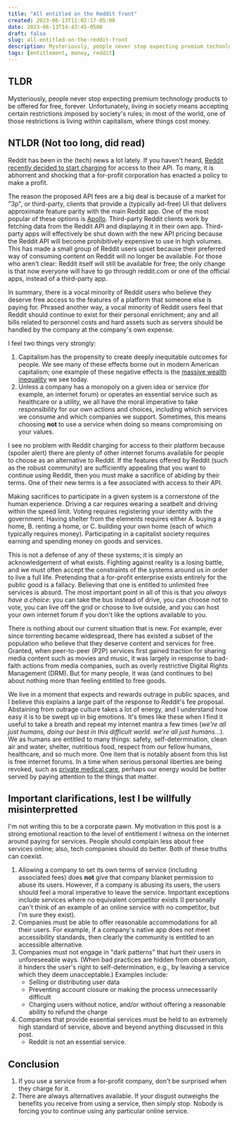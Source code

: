 ```yaml
---
title: "All entitled on the Reddit front"
created: 2023-06-13T11:02:17-05:00
date: 2023-06-13T14:43:45-0500
draft: false
slug: all-entitled-on-the-reddit-front
description: Mysteriously, people never stop expecting premium technology products to be offered for free, forever. Unfortunately, that isn't possible given our current economic framework.
tags: [entitlement, money, reddit]
---
```


## TLDR

Mysteriously, people never stop expecting premium technology products to be offered for free, forever. Unfortunately, living in society means accepting certain restrictions imposed by society's rules; in most of the world, one of those restrictions is living within capitalism, where things cost money.

## NTLDR (Not too long, did read)

Reddit has been in the (tech) news a lot lately. If you haven't heard, [Reddit recently decided to start charging](https://www.cnn.com/2023/06/12/tech/reddit-blackout/index.html) for access to their API. To many, it is abhorrent and shocking that a for-profit corporation has enacted a policy to make a profit.

The reason the proposed API fees are a big deal is because of a market for "3p", or third-party, clients that provide a (typically ad-free) UI that delivers approximate feature parity with the main Reddit app. One of the most popular of these options is [Apollo](https://apolloapp.io/). Third-party Reddit clients work by fetching data from the Reddit API and displaying it in their own app. Third-party apps will effectively be shut down with the new API pricing because the Reddit API will become prohibitively expensive to use in high volumes. This has made a small group of Reddit users upset because their preferred way of consuming content on Reddit will no longer be available. For those who aren't clear: Reddit itself will still be available for free; the only change is that now everyone will have to go through reddit.com or one of the official apps, instead of a third-party app.

In summary, there is a vocal minority of Reddit users who believe they deserve free access to the features of a platform that someone else is paying for. Phrased another way, a vocal minority of Reddit users feel that Reddit should continue to exist for their personal enrichment; any and all bills related to personnel costs and hard assets such as servers should be handled by the company at the company's own expense.

I feel two things very strongly:

1. Capitalism has the propensity to create deeply inequitable outcomes for people. We see many of these effects borne out in modern American capitalism; one example of these negative effects is the [massive wealth inequality](https://www.federalreserve.gov/econres/notes/feds-notes/wealth-and-income-concentration-in-the-scf-20200928.html) we see today.
2. Unless a company has a monopoly on a given idea or service (for example, an internet forum) or operates an essential service such as healthcare or a utility, we all have the moral imperative to take responsibility for our own actions and choices, including which services we consume and which companies we support. Sometimes, this means choosing **not** to use a service when doing so means compromising on your values.

I see no problem with Reddit charging for access to their platform because (spoiler alert) there are plenty of other internet forums available for people to choose as an alternative to Reddit. If the features offered by Reddit (such as the robust community) are sufficiently appealing that you want to continue using Reddit, then you must make a sacrifice of abiding by their terms. One of their new terms is a fee associated with access to their API.

Making sacrifices to participate in a given system is a cornerstone of the human experience. Driving a car requires wearing a seatbelt and driving within the speed limit. Voting requires registering your identity with the government. Having shelter from the elements requires either A. buying a home, B. renting a home, or C. building your own home (each of which typically requires money). Participating in a capitalist society requires earning and spending money on goods and services.

This is not a defense of any of these systems; it is simply an acknowledgement of what exists. Fighting against reality is a losing battle, and we must often accept the constraints of the systems around us in order to live a full life. Pretending that a for-profit enterprise exists entirely for the public good is a fallacy. Believing that one is entitled to unlimited free services is absurd. The most important point in all of this is that _you always have a choice_: you can take the bus instead of drive, you can choose not to vote, you can live off the grid or choose to live outside, and you can host your own internet forum if you don't like the options available to you.

There is nothing about our current situation that is new. For example, ever since torrenting became widespread, there has existed a subset of the population who believe that they deserve content and services for free. Granted, when peer-to-peer (P2P) services first gained traction for sharing media content such as movies and music, it was largely in response to bad-faith actions from media companies, such as overly restrictive Digital Rights Management (DRM). But for many people, it was (and continues to be) about nothing more than feeling entitled to free goods.

We live in a moment that expects and rewards outrage in public spaces, and I believe this explains a large part of the response to Reddit's fee proposal. Abstaining from outrage culture takes a lot of energy, and I understand how easy it is to be swept up in big emotions. It's times like these when I find it useful to take a breath and repeat my internet mantra a few times (_we're all just humans, doing our best in this difficult world. we're all just humans..._). We as humans are entitled to many things: safety, self-determination, clean air and water, shelter, nutritious food, respect from our fellow humans, healthcare, and so much more. One item that is notably absent from this list is free internet forums. In a time when serious personal liberties are being revoked, such as [private medical care](https://www.texastribune.org/2023/06/02/texas-gender-affirming-care-ban/), perhaps our energy would be better served by paying attention to the things that matter.

## Important clarifications, lest I be willfully misinterpretted

I'm not writing this to be a corporate pawn. My motivation in this post is a strong emotional reaction to the level of entitlement I witness on the internet around paying for services. People should complain less about free services online; also, tech companies should do better. Both of these truths can coexist.

1. Allowing a company to set its own terms of service (including associated fees) does **not** give that company blanket permission to abuse its users. However, if a company is abusing its users, the users should feel a moral imperative to leave the service. Important exceptions include services where no equivalent competitor exists (I personally can't think of an example of an online service with no competitor, but I'm sure they exist).
2. Companies must be able to offer reasonable accommodations for all their users. For example, if a company's native app does not meet accessibility standards, then clearly the community is entitled to an accessible alternative.
3. Companies must not engage in "dark patterns" that hurt their users in unforeseeable ways. (When bad practices are hidden from observation, it hinders the user's right to self-determination, e.g., by leaving a service which they deem unacceptable.) Examples include:
   - Selling or distributing user data
   - Preventing account closure or making the process unnecessarily difficult
   - Charging users without notice, and/or without offering a reasonable ability to refund the charge
4. Companies that provide essential services must be held to an extremely high standard of service, above and beyond anything discussed in this post.
   - Reddit is not an essential service.

## Conclusion

1. If you use a service from a for-profit company, don't be surprised when they charge for it.
2. There are always alternatives available. If your disgust outweighs the benefits you receive from using a service, then simply stop. Nobody is forcing you to continue using any particular online service.
